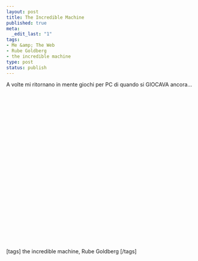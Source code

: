```yaml
--- 
layout: post
title: The Incredible Machine
published: true
meta: 
  _edit_last: "1"
tags: 
- Me &amp; The Web
- Rube Goldberg
- the incredible machine
type: post
status: publish
---
```

A volte mi ritornano in mente giochi per PC di quando si GIOCAVA ancora...    
  
<object width="535" height="400"><param name="movie" value="http://www.youtube.com/v/vrCb_fNmSTA&rel=1"></param><param name="wmode" value="transparent"></param><embed src="http://www.youtube.com/v/vrCb_fNmSTA&rel=1" type="application/x-shockwave-flash" wmode="transparent" width="535" height="400"></embed></object>

[tags] the incredible machine, Rube Goldberg [/tags] 
